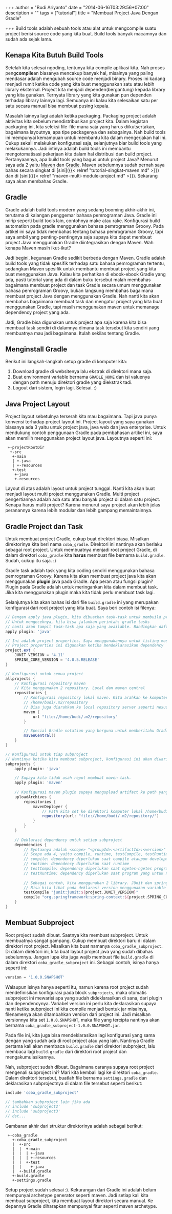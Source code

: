 +++
author = "Budi Ariyanto"
date = "2014-06-16T03:29:56+07:00"
description = ""
tags = ["tutorial"]
title = "Membuat Project Java Dengan Gradle"

+++
Build tools adalah sebuah tools atau alat untuk mengcompile suatu project berisi source code yang kita buat. Build tools banyak macamnya dan sudah ada sejak lama.

## Kenapa Kita Butuh Build Tools
Setelah kita selesai ngoding, tentunya kita compile aplikasi kita. Nah proses peng**compile**an biasanya mencakup banyak hal, misalnya yang paling mendasar adalah mengubah source code menjadi binary. Proses ini kadang menjadi rumit ketika code yang kita buat menggunakan satu atau lebih library eksternal. Project kita menjadi dependen(bergantung) kepada library yang kita gunakan. Ternyata library yang kita gunakan pun dependen terhadap library lainnya lagi. Semuanya ini kalau kita selesaikan satu per satu secara manual bisa membuat pusing kepala.

Masalah lainnya lagi adalah ketika packaging. Packaging project adalah aktivitas kita sebelum mendistribusikan project kita. Dalam kegiatan packaging ini, kita seleksi file-file mana saja yang harus diikutsertakan, bagaimana layoutnya, apa tipe packagenya dan sebagainya. Nah build tools ini mempunyai kemampuan untuk membantu kita dalam mengerjakan hal ini. Cukup sekali melakukan konfigurasi saja, selanjutnya biar build tools yang melakukannya. Jadi intinya adalah build tools ini membantu mengotomatisasi pekerjaan kita dalam hal distribusi dan build project. Pertanyaannya, apa build tools yang bagus untuk project Java? Menurut saya ada 2 yaitu [Maven](http://maven.apache.org) dan [Gradle](http://www.gradle.org). Maven sebelumnya sudah pernah saya bahas secara singkat di [sini]({{< relref "tutorial-singkat-maven.md" >}}) dan di [sini]({{< relref "maven-multi-module-project.md" >}}). Sekarang saya akan membahas Gradle.

## Gradle
Gradle adalah build tools modern yang sedang booming akhir-akhir ini, terutama di kalangan penggemar bahasa pemrograman Java. Gradle ini mirip seperti build tools lain, contohnya make atau rake. Konfigurasi build automation pada gradle menggunakan bahasa pemrograman Groovy. Pada artikel ini saya tidak membahas tentang bahasa pemrograman Groovy, tapi saya ambil yang penting-pentingnya saja supaya kita dapat membuat project Java menggunakan Gradle diintegrasikan dengan Maven. Wah kenapa Maven masih ikut-ikut?

Jadi begini, kegunaan Gradle sedikit berbeda dengan Maven. Gradle adalah build tools yang tidak spesifik terhadap satu bahasa pemrograman tertentu, sedangkan Maven spesifik untuk membantu membuat project yang kita buat menggunakan Java. Kalau kita perhatikan di ebook-ebook Gradle yang ada, pasti tutorial yang ada di dalam buku tersebut malah membahas bagaimana membuat project dan task Gradle secara umum menggunakan bahasa pemrograman Groovy, bukan langsung membahas bagaimana membuat project Java dengan menggunakan Gradle. Nah nanti kita akan membahas bagaimana membuat task dan mengatur project yang kita buat menggunakan Gradle, tapi masih menggunakan maven untuk memanage dependency project yang ada.

Jadi, Gradle bisa digunakan untuk project apa saja karena kita bisa membuat task sendiri di dalamnya dimana task tersebut kita sendiri yang membuatnya mau jadi bagaimana. Itulah sekilas tentang Gradle.

## Menginstall Gradle
Berikut ini langkah-langkah setup gradle di komputer kita:

1. Download gradle di websitenya lalu ekstrak di direktori mana saja.
1. Buat environment variable bernama ```GRADLE_HOME``` dan isi valuenya dengan path menuju direktori gradle yang diekstrak tadi.
1. Logout dari sistem, login lagi. Selesai. :)

<!--more-->

## Java Project Layout
Project layout sebetulnya terserah kita mau bagaimana. Tapi java punya konvensi terhadap project layout ini. Project layout yang saya gunakan biasanya ada 3 yaitu untuk project java, java web dan java enterprise. Untuk mendukung contoh penggunaan Gradle pada pembahasan artikel ini, saya akan memilih menggunakan project layout java. Layoutnya seperti ini:
```
 +-projectRootDir
  +-src
   +-main
   | +-java
   | +-resources
   +-test
    +-java
    +-resources
```

Layout di atas adalah layout untuk project tunggal. Nanti kita akan buat menjadi layout multi project menggunakan Gradle. Multi project pengertiannya adalah ada satu atau banyak project di dalam satu project. Kenapa harus multi project? Karena menurut saya project akan lebih jelas peranannya karena lebih modular dan lebih gampang memaintainnya.

## Gradle Project dan Task
Untuk membuat project Gradle, cukup buat direktori biasa. Misalkan direktorinya kita beri nama ```coba_gradle```. Direktori ini nantinya akan berlaku sebagai root project. Untuk membuatnya menjadi root project Gradle, di dalam direktori ```coba_gradle``` kita **harus** membuat file bernama ```build.gradle```. Sudah, cukup itu saja. :) 

Gradle task adalah task yang kita coding sendiri menggunakan bahasa pemrograman Groovy. Karena kita akan membuat project java kita akan menggunakan **plugin** java pada Gradle. Apa peran atau fungsi plugin? Plugin pada Gradle adalah untuk meringankan kita dalam membuat task. Jika kita menggunakan plugin maka kita tidak perlu membuat task lagi.

Selanjutnya kita akan bahas isi dari file ```build.gradle``` ini yang merupakan konfigurasi dari root project yang kita buat. Saya beri contoh isi filenya:

```groovy
// Dengan apply java plugin, kita dibuatkan task-task untuk membuild program java kita
// Untuk mengeceknya, kita bisa jalankan perintah: gradle tasks
// nanti akan tampil task-task apa saja yang available. Bandingkan daftar tasknya ketika kita belum apply plugin java
apply plugin: 'java'

// Ini adalah project properties. Saya menggunakannya untuk listing masing-masing versi dari dependency yang digunakan
// Project properties ini digunakan ketika mendeklarasikan dependency
project.ext {
    JUNIT_VERSION = '4.11'
    SPRING_CORE_VERSION = '4.0.5.RELEASE'
}

// Konfigurasi untuk semua project
allprojects {
    // Konfigurasi repository maven
    // Kita menggunakan 2 repository. Local dan maven central
    repositories {
        // Konfigurasi repository lokal maven. Kita arahkan ke komputer lokal di direktori
        // /home/budi/.m2/repository
        // Bisa juga diarahkan ke local repository server seperti nexus atau artifactory
        maven {
            url "file://home/budi/.m2/repository"
        }

        // Special Gradle notation yang berguna untuk memberitahu Gradle bahwa kita menggunakan repository maven central
        mavenCentral() 
    }    
}

// Konfigurasi untuk tiap subproject
// Nantinya ketika kita membuat subproject, konfigurasi ini akan diwariskan ke subproject tersebut
subprojects {
    apply plugin: 'java'

    // Supaya kita tidak usah repot membuat maven task.
    apply plugin: 'maven'
                
    // Konfigurasi maven plugin supaya mengupload artifact ke path yang kita inginkan
    uploadArchives {
        repositories {
            mavenDeployer {
                // Path kita set ke direktori komputer lokal /home/budi/.m2/repository
                repository(url: "file://home/budi/.m2/repository/")
            }
        }
    }
    
    // Deklarasi dependency untuk setiap subproject
    dependencies {
        // Syntaxnya adalah <scope> "<groupId>:<artifactId>:<version>"
        // Scope ada 4, yaitu compile, runtime, testCompile, testRuntime
        // compile: dependency diperlukan saat compile ataupun development
        // runtime: dependency diperlukan saat runtime
        // testCompile: dependency diperlukan saat ngetes-ngetes program
        // testRuntime: dependency diperlukan saat program yang untuk ngetes-ngetes berjalan
        
        // Sebagai contoh, kita menggunakan 2 library. JUnit dan spring-context
        // Bisa kita lihat pada deklarasi version menggunakan variable dari project properties
        testCompile "junit:junit:${project.JUNIT_VERSION}"
        compile "org.springframework:spring-context:${project.SPRING_CORE_VERSION}"
    }
}

```

## Membuat Subproject
Root project sudah dibuat. Saatnya kita membuat subproject. Untuk membuatnya sangat gampang. Cukup membuat direktori baru di dalam direktori root project. Misalkan kita buat namanya ```coba_gradle_subproject```. Di dalam direktori ini, kita buat layout project java yang sudah dibahas sebelumnya. Jangan lupa kita juga wajib membuat file ```build.gradle``` di dalam direktori ```coba_gradle_subproject``` ini. Sebagai contoh, isinya hanya seperti ini:

```groovy
version = '1.0.0.SNAPSHOT'
```

Walaupun isinya hanya seperti itu, namun karena root project sudah mendefinisikan konfigurasi pada block ```subprojects```, maka otomatis subproject ini mewarisi apa yang sudah dideklarasikan di sana, dari plugin dan dependencynya. Variabel version ini perlu kita deklarasikan supaya nanti ketika subproject ini kita compile menjadi bentuk jar misalnya, filenamenya akan ditambahkan version dari project ini. Jadi misalkan versionnya kita set ```1.0.0.SNAPSHOT```, maka file yang tercipta nantinya akan bernama ```coba_gradle_subproject-1.0.0.SNAPSHOT.jar```.

Pada file ini, kita juga bisa mendeklarasikan lagi konfigurasi yang sama dengan yang sudah ada di root project atau yang lain. Nantinya Gradle pertama kali akan membaca ```build.gradle``` dari direktori subproject, lalu membaca lagi ```build.gradle``` dari direktori root project dan mengakumulasikannya.

Nah, subproject sudah dibuat. Bagaimana caranya supaya root project mengenali subproject ini? Mari kita kembali lagi ke direktori ```coba_gradle```. Dalam direktori tersebut, buatlah file bernama ```settings.gradle``` dan deklarasikan subprojectnya di dalam file tersebut seperti berikut:

```groovy
include 'coba_gradle_subproject'

// tambahkan subproject lain jika ada
// include 'subproject2'
// include 'subproject3'
// dst...
```

Gambaran akhir dari struktur direktorinya adalah sebagai berikut:

```
 +-coba_gradle
   +-coba_gradle_subproject
   |  +-src
   |  |  +-main
   |  |  | +-java
   |  |  | +-resources
   |  |  +-test
   |  |    +-java
   |  +-build.gradle
   +-build.gradle
   +-settings.gradle
```

Setup project sudah selesai :). Kekurangan dari Gradle ini adalah belum mempunyai archetype generator seperti maven. Jadi setiap kali kita membuat subproject, kita membuat layout direktori secara manual. Ke depannya Gradle diharapkan mempunyai fitur seperti maven archetype.
